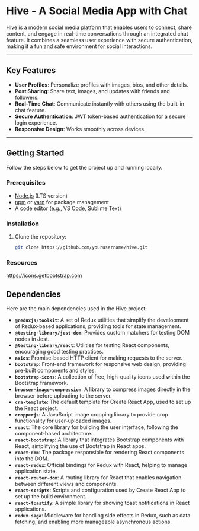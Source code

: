 # **Hive - A Social Media App with Chat**

Hive is a modern social media platform that enables users to connect, share content, and engage in real-time conversations through an integrated chat feature. It combines a seamless user experience with secure authentication, making it a fun and safe environment for social interactions.

---

## **Key Features**

- **User Profiles**: Personalize profiles with images, bios, and other details.
- **Post Sharing**: Share text, images, and updates with friends and followers.
- **Real-Time Chat**: Communicate instantly with others using the built-in chat feature.
- **Secure Authentication**: JWT token-based authentication for a secure login experience.
- **Responsive Design**: Works smoothly across devices.

---

## **Getting Started**

Follow the steps below to get the project up and running locally.

### **Prerequisites**

- [Node.js](https://nodejs.org/en/) (LTS version)
- [npm](https://www.npmjs.com/) or [yarn](https://yarnpkg.com/) for package management
- A code editor (e.g., VS Code, Sublime Text)

### **Installation**

1. Clone the repository:
   ```bash
   git clone https://github.com/yourusername/hive.git

### **Resources**

https://icons.getbootstrap.com

## **Dependencies**

Here are the main dependencies used in the Hive project:

- **`@reduxjs/toolkit`**: A set of Redux utilities that simplify the development of Redux-based applications, providing tools for state management.
- **`@testing-library/jest-dom`**: Provides custom matchers for testing DOM nodes in Jest.
- **`@testing-library/react`**: Utilities for testing React components, encouraging good testing practices.
- **`axios`**: Promise-based HTTP client for making requests to the server.
- **`bootstrap`**: Front-end framework for responsive web design, providing pre-built components and styles.
- **`bootstrap-icons`**: A collection of free, high-quality icons used within the Bootstrap framework.
- **`browser-image-compression`**: A library to compress images directly in the browser before uploading to the server.
- **`cra-template`**: The default template for Create React App, used to set up the React project.
- **`cropperjs`**: A JavaScript image cropping library to provide crop functionality for user-uploaded images.
- **`react`**: The core library for building the user interface, following the component-based architecture.
- **`react-bootstrap`**: A library that integrates Bootstrap components with React, simplifying the use of Bootstrap in React apps.
- **`react-dom`**: The package responsible for rendering React components into the DOM.
- **`react-redux`**: Official bindings for Redux with React, helping to manage application state.
- **`react-router-dom`**: A routing library for React that enables navigation between different views and components.
- **`react-scripts`**: Scripts and configuration used by Create React App to set up the build environment.
- **`react-toastify`**: A simple library for showing toast notifications in React applications.
- **`redux-saga`**: Middleware for handling side effects in Redux, such as data fetching, and enabling more manageable asynchronous actions.
